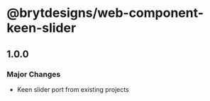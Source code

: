 # @brytdesigns/web-component-keen-slider

## 1.0.0

### Major Changes

- Keen slider port from existing projects
